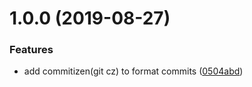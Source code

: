 # 1.0.0 (2019-08-27)


### Features

* add commitizen(git cz) to format commits ([0504abd](https://github.com/gnsyxiang/libutils/commit/0504abd))



